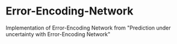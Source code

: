 # Error-Encoding-Network
Implementation of Error-Encoding Network from "Prediction under uncertainty with Error-Encoding Network"
